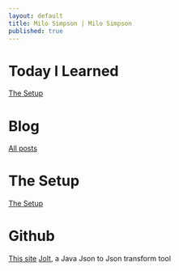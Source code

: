 ```yaml
---
layout: default
title: Milo Simpson | Milo Simpson
published: true
---
```

# Today I Learned

[The Setup](/til.html)

# Blog

[All posts](/blog.html)

# The Setup

[The Setup](/theSetup.html)

# Github

[This site](https://github.com/milosimpson/milosimpson.github.io)
[Jolt](https://github.com/bazaarvoice/jolt), a Java Json to Json transform tool
